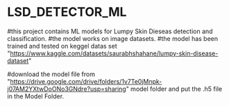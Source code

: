 # LSD_DETECTOR_ML

#this project contains ML models for Lumpy Skin Dieseas detection and classification.
#the model works on image datasets. 
#the model has been trained and tested on keggel datas set "https://www.kaggle.com/datasets/saurabhshahane/lumpy-skin-disease-dataset"

#download the model file from "https://drive.google.com/drive/folders/1v7Te0jMnpk-j07AM2YXtwDoONo3GNdre?usp=sharing" model folder and put the .h5 file in the Model Folder.
